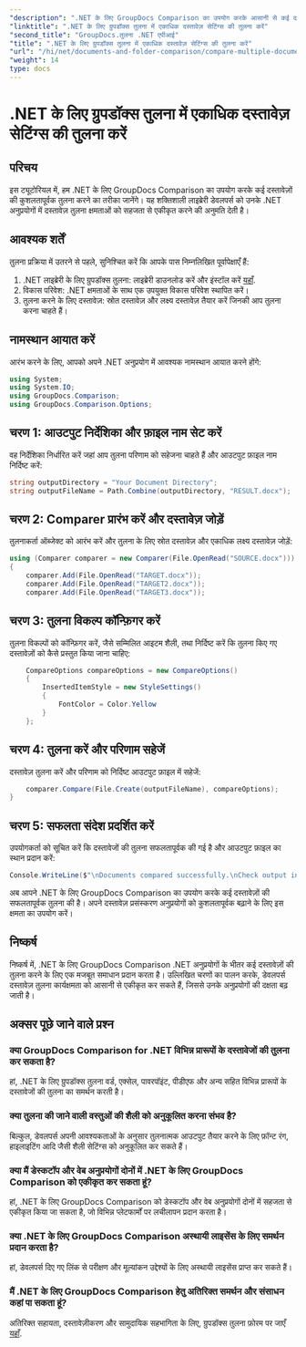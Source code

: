```yaml
---
"description": ".NET के लिए GroupDocs Comparison का उपयोग करके आसानी से कई दस्तावेज़ों की तुलना करने का तरीका जानें। सहज दस्तावेज़ प्रसंस्करण के लिए हमारे चरण-दर-चरण मार्गदर्शिका का पालन करें।"
"linktitle": ".NET के लिए ग्रुपडॉक्स तुलना में एकाधिक दस्तावेज़ सेटिंग्स की तुलना करें"
"second_title": "GroupDocs.तुलना .NET एपीआई"
"title": ".NET के लिए ग्रुपडॉक्स तुलना में एकाधिक दस्तावेज़ सेटिंग्स की तुलना करें"
"url": "/hi/net/documents-and-folder-comparison/compare-multiple-documents-settings-dotnet/"
"weight": 14
type: docs
---
```

# .NET के लिए ग्रुपडॉक्स तुलना में एकाधिक दस्तावेज़ सेटिंग्स की तुलना करें

## परिचय
इस ट्यूटोरियल में, हम .NET के लिए GroupDocs Comparison का उपयोग करके कई दस्तावेज़ों की कुशलतापूर्वक तुलना करने का तरीका जानेंगे। यह शक्तिशाली लाइब्रेरी डेवलपर्स को उनके .NET अनुप्रयोगों में दस्तावेज़ तुलना क्षमताओं को सहजता से एकीकृत करने की अनुमति देती है।
## आवश्यक शर्तें
तुलना प्रक्रिया में उतरने से पहले, सुनिश्चित करें कि आपके पास निम्नलिखित पूर्वापेक्षाएँ हैं:
1. .NET लाइब्रेरी के लिए ग्रुपडॉक्स तुलना: लाइब्रेरी डाउनलोड करें और इंस्टॉल करें [यहाँ](https://releases.groupdocs.com/comparison/net/).
2. विकास परिवेश: .NET क्षमताओं के साथ एक उपयुक्त विकास परिवेश स्थापित करें।
3. तुलना करने के लिए दस्तावेज़: स्रोत दस्तावेज़ और लक्ष्य दस्तावेज़ तैयार करें जिनकी आप तुलना करना चाहते हैं।

## नामस्थान आयात करें
आरंभ करने के लिए, आपको अपने .NET अनुप्रयोग में आवश्यक नामस्थान आयात करने होंगे:
```csharp
using System;
using System.IO;
using GroupDocs.Comparison;
using GroupDocs.Comparison.Options;
```
## चरण 1: आउटपुट निर्देशिका और फ़ाइल नाम सेट करें
वह निर्देशिका निर्धारित करें जहां आप तुलना परिणाम को सहेजना चाहते हैं और आउटपुट फ़ाइल नाम निर्दिष्ट करें:
```csharp
string outputDirectory = "Your Document Directory";
string outputFileName = Path.Combine(outputDirectory, "RESULT.docx");
```
## चरण 2: Comparer प्रारंभ करें और दस्तावेज़ जोड़ें
तुलनाकर्ता ऑब्जेक्ट को आरंभ करें और तुलना के लिए स्रोत दस्तावेज़ और एकाधिक लक्ष्य दस्तावेज़ जोड़ें:
```csharp
using (Comparer comparer = new Comparer(File.OpenRead("SOURCE.docx")))
{
    comparer.Add(File.OpenRead("TARGET.docx"));
    comparer.Add(File.OpenRead("TARGET2.docx"));
    comparer.Add(File.OpenRead("TARGET3.docx"));
```
## चरण 3: तुलना विकल्प कॉन्फ़िगर करें
तुलना विकल्पों को कॉन्फ़िगर करें, जैसे सम्मिलित आइटम शैली, तथा निर्दिष्ट करें कि तुलना किए गए दस्तावेज़ों को कैसे प्रस्तुत किया जाना चाहिए:
```csharp
    CompareOptions compareOptions = new CompareOptions()
    {
        InsertedItemStyle = new StyleSettings()
        {
            FontColor = Color.Yellow
        }
    };
```
## चरण 4: तुलना करें और परिणाम सहेजें
दस्तावेज़ तुलना करें और परिणाम को निर्दिष्ट आउटपुट फ़ाइल में सहेजें:
```csharp
    comparer.Compare(File.Create(outputFileName), compareOptions);
}
```
## चरण 5: सफलता संदेश प्रदर्शित करें
उपयोगकर्ता को सूचित करें कि दस्तावेजों की तुलना सफलतापूर्वक की गई है और आउटपुट फ़ाइल का स्थान प्रदान करें:
```csharp
Console.WriteLine($"\nDocuments compared successfully.\nCheck output in {outputDirectory}.");
```
अब आपने .NET के लिए GroupDocs Comparison का उपयोग करके कई दस्तावेज़ों की सफलतापूर्वक तुलना की है। अपने दस्तावेज़ प्रसंस्करण अनुप्रयोगों को कुशलतापूर्वक बढ़ाने के लिए इस क्षमता का उपयोग करें।

## निष्कर्ष
निष्कर्ष में, .NET के लिए GroupDocs Comparison .NET अनुप्रयोगों के भीतर कई दस्तावेज़ों की तुलना करने के लिए एक मजबूत समाधान प्रदान करता है। उल्लिखित चरणों का पालन करके, डेवलपर्स दस्तावेज़ तुलना कार्यक्षमता को आसानी से एकीकृत कर सकते हैं, जिससे उनके अनुप्रयोगों की दक्षता बढ़ जाती है।
## अक्सर पूछे जाने वाले प्रश्न
### क्या GroupDocs Comparison for .NET विभिन्न प्रारूपों के दस्तावेजों की तुलना कर सकता है?
हां, .NET के लिए ग्रुपडॉक्स तुलना वर्ड, एक्सेल, पावरपॉइंट, पीडीएफ और अन्य सहित विभिन्न प्रारूपों के दस्तावेजों की तुलना का समर्थन करती है।
### क्या तुलना की जाने वाली वस्तुओं की शैली को अनुकूलित करना संभव है?
बिल्कुल, डेवलपर्स अपनी आवश्यकताओं के अनुसार तुलनात्मक आउटपुट तैयार करने के लिए फ़ॉन्ट रंग, हाइलाइटिंग आदि जैसी शैली सेटिंग्स को अनुकूलित कर सकते हैं।
### क्या मैं डेस्कटॉप और वेब अनुप्रयोगों दोनों में .NET के लिए GroupDocs Comparison को एकीकृत कर सकता हूं?
हां, .NET के लिए GroupDocs Comparison को डेस्कटॉप और वेब अनुप्रयोगों दोनों में सहजता से एकीकृत किया जा सकता है, जो विभिन्न प्लेटफार्मों पर लचीलापन प्रदान करता है।
### क्या .NET के लिए GroupDocs Comparison अस्थायी लाइसेंस के लिए समर्थन प्रदान करता है?
हां, डेवलपर्स दिए गए लिंक से परीक्षण और मूल्यांकन उद्देश्यों के लिए अस्थायी लाइसेंस प्राप्त कर सकते हैं।
### मैं .NET के लिए GroupDocs Comparison हेतु अतिरिक्त समर्थन और संसाधन कहां पा सकता हूं?
अतिरिक्त सहायता, दस्तावेज़ीकरण और सामुदायिक सहभागिता के लिए, ग्रुपडॉक्स तुलना फ़ोरम पर जाएँ [यहाँ](https://forum.groupdocs.com/c/comparison/12).